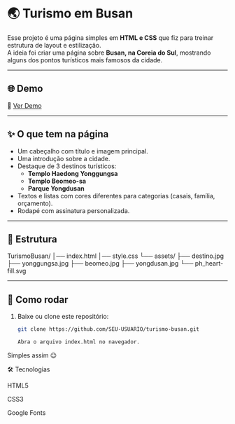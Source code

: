 # 🌏 Turismo em Busan

Esse projeto é uma página simples em **HTML e CSS** que fiz para treinar estrutura de layout e estilização.  
A ideia foi criar uma página sobre **Busan, na Coreia do Sul**, mostrando alguns dos pontos turísticos mais famosos da cidade.

---

## 🌐 Demo

🔗 [Ver Demo]([https://SEU-USUARIO.github.io/turismo-busan/](https://jessicavasconcelosf.github.io/turismo/))

---

## ✨ O que tem na página
- Um cabeçalho com título e imagem principal.  
- Uma introdução sobre a cidade.  
- Destaque de 3 destinos turísticos:  
  - **Templo Haedong Yonggungsa**  
  - **Templo Beomeo-sa**  
  - **Parque Yongdusan**  
- Textos e listas com cores diferentes para categorias (casais, família, orçamento).  
- Rodapé com assinatura personalizada.

---

## 📂 Estrutura

TurismoBusan/
│── index.html
│── style.css
└── assets/
├── destino.jpg
├── yonggungsa.jpg
├── beomeo.jpg
├── yongdusan.jpg
└── ph_heart-fill.svg

---

## 🚀 Como rodar
1. Baixe ou clone este repositório:
   ```bash
   git clone https://github.com/SEU-USUARIO/turismo-busan.git

   Abra o arquivo index.html no navegador.

Simples assim 😉

🛠️ Tecnologias

HTML5

CSS3

Google Fonts
